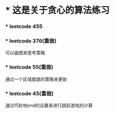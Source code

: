# * 这是关于贪心的算法练习

### * leetcode 455

### * leetcode 376(重做)
可以画图来思考策略

### * leetcode 55(重做)
通过一个区域能跳的策略来更新

### * leetcode 45(重做)
通过巧妙地end的设置来进行跳跃游戏的计算

